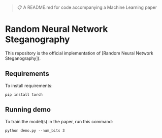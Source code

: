 >📋  A README.md for code accompanying a Machine Learning paper

# Random Neural Network Steganography

This repository is the official implementation of [Random Neural Network Steganography](. 

## Requirements

To install requirements:

```
pip install torch
```

## Running demo

To train the model(s) in the paper, run this command:

```
python demo.py --num_bits 3
```

